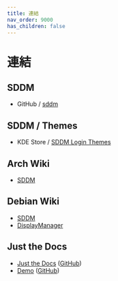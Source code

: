 ```yaml
---
title: 連結
nav_order: 9000
has_children: false
---
```



# 連結


## SDDM

* GitHub / [sddm](https://github.com/sddm/sddm)


## SDDM / Themes

* KDE Store / [SDDM Login Themes](https://store.kde.org/browse?cat=101&ord=latest)


## Arch Wiki

* [SDDM](https://wiki.archlinux.org/title/SDDM)


## Debian Wiki

* [SDDM](https://wiki.debian.org/SDDM)
* [DisplayManager](https://wiki.debian.org/DisplayManager)


## Just the Docs

* [Just the Docs](https://pmarsceill.github.io/just-the-docs/) ([GitHub](https://github.com/pmarsceill/just-the-docs))
* [Demo](https://pmarsceill.github.io/jtd-remote/) ([GitHub](https://github.com/pmarsceill/jtd-remote))
